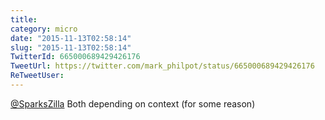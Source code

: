 ```yaml
---
title: 
category: micro
date: "2015-11-13T02:58:14"
slug: "2015-11-13T02:58:14"
TwitterId: 665000689429426176
TweetUrl: https://twitter.com/mark_philpot/status/665000689429426176
ReTweetUser: 
---
```


[@SparksZilla](https://twitter.com/SparksZilla) Both depending on context (for some reason)